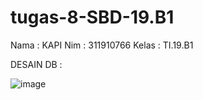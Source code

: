 # tugas-8-SBD-19.B1

Nama  : KAPI
Nim   : 311910766
Kelas : TI.19.B1

DESAIN DB :

![image](https://user-images.githubusercontent.com/82306673/124390272-f2f29280-dd14-11eb-9471-7cc8744478dc.png)

